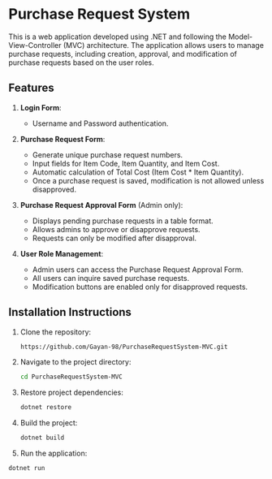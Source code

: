 # Purchase Request System 

This is a web application developed using .NET and following the Model-View-Controller (MVC) architecture. The application allows users to manage purchase requests, including creation, approval, and modification of purchase requests based on the user roles.

## Features

1. **Login Form**:
   - Username and Password authentication.
   
2. **Purchase Request Form**:
   - Generate unique purchase request numbers.
   - Input fields for Item Code, Item Quantity, and Item Cost.
   - Automatic calculation of Total Cost (Item Cost * Item Quantity).
   - Once a purchase request is saved, modification is not allowed unless disapproved.

3. **Purchase Request Approval Form** (Admin only):
   - Displays pending purchase requests in a table format.
   - Allows admins to approve or disapprove requests.
   - Requests can only be modified after disapproval.

4. **User Role Management**:
   - Admin users can access the Purchase Request Approval Form.
   - All users can inquire saved purchase requests.
   - Modification buttons are enabled only for disapproved requests.

## Installation Instructions

1. Clone the repository:
   ```bash
   https://github.com/Gayan-98/PurchaseRequestSystem-MVC.git

2. Navigate to the project directory:
   ```bash
   cd PurchaseRequestSystem-MVC

3. Restore project dependencies:
   ```bash
   dotnet restore

4. Build the project:
   ```bash
   dotnet build


 5. Run the application:
   ```bash
   dotnet run





